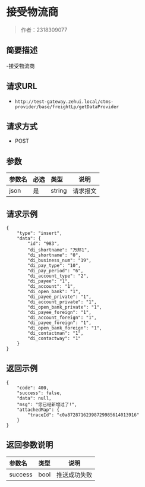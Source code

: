 # 接受物流商

> 作者：2318309077

## 简要描述

-接受物流商

## 请求URL
- ` http://test-gateway.zehui.local/ctms-provider/base/freightLp/getDataProvider `
  
## 请求方式
- POST 

## 参数

|参数名|必选|类型|说明|
|:----    |:---|:----- |-----   |
|json |是  |string |请求报文   |

## 请求示例 

``` 
{
	"type": "insert",
	"data": {
		"id": "983",
		"di_shortname": "万邦1",
		"di_shortname": "0",
		"di_business_num": "19",
		"di_pay_type": "10",
		"di_pay_period": "6",
		"di_account_type": "2",
		"di_payee": "1",
		"di_account": "1",
		"di_open_bank": "1",
		"di_payee_private": "1",
		"di_account_private": "1",
		"di_open_bank_private": "1",
		"di_payee_foreign": "1",
		"di_account_foreign": "1",
		"di_payee_foreign": "1",
		"di_open_bank_foreign": "1",
		"di_contactman": "1",
		"di_contactway": "1"
	}
}
```

## 返回示例 

``` 
{
    "code": 400,
    "success": false,
    "data": null,
    "msg": "您已经新增过了!",
    "attachedMap": {
        "traceId": "c0a87287162398729985614013916"
    }
}
```

## 返回参数说明 

|参数名|类型|说明|
|:-----  |:-----|-----                           |
|success |bool   |推送成功失败  |
